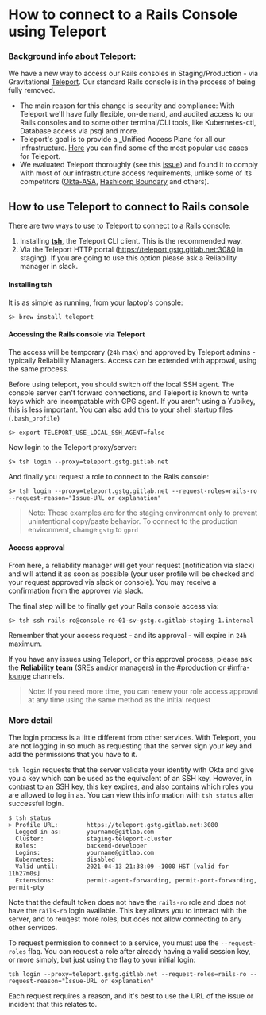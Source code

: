 # How to connect to a Rails Console using Teleport

### Background info about [Teleport](https://goteleport.com/teleport/docs/):
We have a new way to access our Rails consoles in Staging/Production - via Gravitational [Teleport](https://goteleport.com/teleport/docs/). Our standard Rails console is in the process of being fully removed.

- The main reason for this change is security and compliance: With Teleport we'll have fully flexible, on-demand, and audited access to our Rails consoles and to some other terminal/CLI tools, like Kubernetes-ctl, Database access via psql and more.
- Teleport's goal is to provide a _Unified Access Plane for all our infrastructure. [Here](https://goteleport.com/teleport/docs/#why-use-teleport) you can find some of the most popular use cases for Teleport.
- We evaluated Teleport thoroughly (see this [issue](https://gitlab.com/gitlab-com/gl-infra/infrastructure/-/issues/11568)) and found it to comply with most of our infrastructure access requirements, unlike some of its competitors ([Okta-ASA](https://gitlab.com/gitlab-com/gl-infra/infrastructure/-/issues/12042), [Hashicorp Boundary](https://gitlab.com/gitlab-com/gl-infra/infrastructure/-/issues/11666) and others).

## How to use Teleport to connect to Rails console
There are two ways to use to Teleport to connect to a Rails console:
1. Installing [**tsh**](https://goteleport.com/teleport/docs/cli-docs/#tsh), the Teleport CLI client. This is the recommended way.
1. Via the Teleport HTTP portal (https://teleport.gstg.gitlab.net:3080 in staging). If you are going to use this option please ask a Reliability manager in slack.

#### Installing tsh
It is as simple as running, from your laptop's console:

`$> brew install teleport`

#### Accessing the Rails console via Teleport
The access will be temporary (`24h` max) and approved by Teleport admins - typically Reliability Managers. Access can be extended with approval, using the same process.

Before using teleport, you should switch off the local SSH agent. The console server can't forward connections, and Teleport is known to write keys which are incompatable with GPG agent.  If you aren't using a Yubikey, this is less important.  You can also add this to your shell startup files (`.bash_profile`)

`$> export TELEPORT_USE_LOCAL_SSH_AGENT=false`

Now login to the Teleport proxy/server:

`$> tsh login --proxy=teleport.gstg.gitlab.net`

And finally you request a role to connect to the Rails console:

`$> tsh login --proxy=teleport.gstg.gitlab.net --request-roles=rails-ro --request-reason="Issue-URL or explanation"`

> Note: These examples are for the staging environment only to prevent unintentional copy/paste behavior.  To connect to the production environment, change `gstg` to `gprd`

#### Access approval
From here, a reliability manager will get your request (notification via slack) and will attend it as soon as possible (your user profile will be checked and your request approved via slack or console). You may receive a confirmation from the approver via slack.

The final step will be to finally get your Rails console access via:

`$> tsh ssh rails-ro@console-ro-01-sv-gstg.c.gitlab-staging-1.internal`

Remember that your access request - and its approval - will expire in `24h` maximum.

If you have any issues using Teleport, or this approval process, please ask the **Reliability team** (SREs and/or managers) in the [#production](https://gitlab.slack.com/archives/C101F3796) or [#infra-lounge](https://gitlab.slack.com/archives/CB3LSMEJV) channels.

> Note: If you need more time, you can renew your role access approval at any time using the same method as the initial request

### More detail

The login process is a little different from other services.  With Teleport, you are not logging in so much as requesting that the server sign your key and add the permissions that you have to it.

`tsh login` requests that the server validate your identity with Okta and give you a key which can be used as the equivalent of an SSH key.  However, in contrast to an SSH key, this key expires, and also contains which roles you are allowed to log in as.  You can view this information with `tsh status` after successful login.

```shell
$ tsh status
> Profile URL:        https://teleport.gstg.gitlab.net:3080
  Logged in as:       yourname@gitlab.com
  Cluster:            staging-teleport-cluster
  Roles:              backend-developer
  Logins:             yourname@gitlab.com
  Kubernetes:         disabled
  Valid until:        2021-04-13 21:38:09 -1000 HST [valid for 11h27m0s]
  Extensions:         permit-agent-forwarding, permit-port-forwarding, permit-pty
```

Note that the default token does not have the `rails-ro` role and does not have the `rails-ro` login available. This key allows you to interact with the server, and to reuqest more roles, but does not allow connecting to any other services.

To request permission to connect to a service, you must use the `--request-roles` flag.  You can request a role after already having a valid session key, or more simply, but just using the flag to your initial login:

````shell
tsh login --proxy=teleport.gstg.gitlab.net --request-roles=rails-ro --request-reason="Issue-URL or explanation"
````

Each request requires a reason, and it's best to use the URL of the issue or incident that this relates to.

